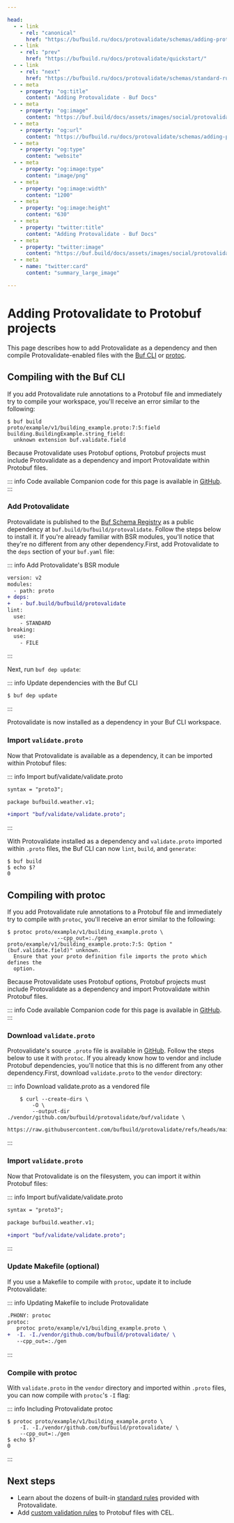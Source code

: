 ```yaml
---

head:
  - - link
    - rel: "canonical"
      href: "https://bufbuild.ru/docs/protovalidate/schemas/adding-protovalidate/"
  - - link
    - rel: "prev"
      href: "https://bufbuild.ru/docs/protovalidate/quickstart/"
  - - link
    - rel: "next"
      href: "https://bufbuild.ru/docs/protovalidate/schemas/standard-rules/"
  - - meta
    - property: "og:title"
      content: "Adding Protovalidate - Buf Docs"
  - - meta
    - property: "og:image"
      content: "https://buf.build/docs/assets/images/social/protovalidate/schemas/adding-protovalidate.png"
  - - meta
    - property: "og:url"
      content: "https://bufbuild.ru/docs/protovalidate/schemas/adding-protovalidate/"
  - - meta
    - property: "og:type"
      content: "website"
  - - meta
    - property: "og:image:type"
      content: "image/png"
  - - meta
    - property: "og:image:width"
      content: "1200"
  - - meta
    - property: "og:image:height"
      content: "630"
  - - meta
    - property: "twitter:title"
      content: "Adding Protovalidate - Buf Docs"
  - - meta
    - property: "twitter:image"
      content: "https://buf.build/docs/assets/images/social/protovalidate/schemas/adding-protovalidate.png"
  - - meta
    - name: "twitter:card"
      content: "summary_large_image"

---
```


# Adding Protovalidate to Protobuf projects

This page describes how to add Protovalidate as a dependency and then compile Protovalidate-enabled files with the [Buf CLI](../../../cli/) or [protoc](https://grpc.io/docs/protoc-installation/).

## Compiling with the Buf CLI

If you add Protovalidate rule annotations to a Protobuf file and immediately try to compile your workspace, you'll receive an error similar to the following:

```console
$ buf build
proto/example/v1/building_example.proto:7:5:field building.BuildingExample.string_field:
  unknown extension buf.validate.field
```

Because Protovalidate uses Protobuf options, Protobuf projects must include Protovalidate as a dependency and import Protovalidate within Protobuf files.

::: info Code available
Companion code for this page is available in [GitHub](https://github.com/bufbuild/buf-examples/tree/main/protovalidate/compiling-buf).
:::

### Add Protovalidate

Protovalidate is published to the [Buf Schema Registry](../../../bsr/) as a public dependency at `buf.build/bufbuild/protovalidate`. Follow the steps below to install it. If you're already familiar with BSR modules, you'll notice that they're no different from any other dependency.First, add Protovalidate to the `deps` section of your `buf.yaml` file:

::: info Add Protovalidate's BSR module

```diff
version: v2
modules:
  - path: proto
+ deps:
+   - buf.build/bufbuild/protovalidate
lint:
  use:
    - STANDARD
breaking:
  use:
    - FILE
```

:::

Next, run `buf dep update`:

::: info Update dependencies with the Buf CLI

```console
$ buf dep update
```

:::

Protovalidate is now installed as a dependency in your Buf CLI workspace.

### Import `validate.proto`

Now that Protovalidate is available as a dependency, it can be imported within Protobuf files:

::: info Import buf/validate/validate.proto

```diff
syntax = "proto3";

package bufbuild.weather.v1;

+import "buf/validate/validate.proto";
```

:::

With Protovalidate installed as a dependency and `validate.proto` imported within `.proto` files, the Buf CLI can now `lint`, `build`, and `generate`:

```console
$ buf build
$ echo $?
0
```

## Compiling with protoc

If you add Protovalidate rule annotations to a Protobuf file and immediately try to compile with `protoc`, you'll receive an error similar to the following:

```console
$ protoc proto/example/v1/building_example.proto \
                --cpp_out=:./gen
proto/example/v1/building_example.proto:7:5: Option "(buf.validate.field)" unknown.
  Ensure that your proto definition file imports the proto which defines the
  option.
```

Because Protovalidate uses Protobuf options, Protobuf projects must include Protovalidate as a dependency and import Protovalidate within Protobuf files.

::: info Code available
Companion code for this page is available in [GitHub](https://github.com/bufbuild/buf-examples/tree/main/protovalidate/compiling-protoc).
:::

### Download `validate.proto`

Protovalidate's source `.proto` file is available in [GitHub](https://github.com/bufbuild/protovalidate). Follow the steps below to use it with `protoc`. If you already know how to vendor and include Protobuf dependencies, you'll notice that this is no different from any other dependency.First, download `validate.proto` to the `vendor` directory:

::: info Download validate.proto as a vendored file

```shell
    $ curl --create-dirs \
        -O \
        --output-dir ./vendor/github.com/bufbuild/protovalidate/buf/validate \
        https://raw.githubusercontent.com/bufbuild/protovalidate/refs/heads/main/proto/protovalidate/buf/validate/validate.proto
```

:::

### Import `validate.proto`

Now that Protovalidate is on the filesystem, you can import it within Protobuf files:

::: info Import buf/validate/validate.proto

```diff
syntax = "proto3";

package bufbuild.weather.v1;

+import "buf/validate/validate.proto";
```

:::

### Update Makefile (optional)

If you use a Makefile to compile with `protoc`, update it to include Protovalidate:

::: info Updating Makefile to include Protovalidate

```diff
.PHONY: protoc
protoc:
   protoc proto/example/v1/building_example.proto \
+  -I. -I./vendor/github.com/bufbuild/protovalidate/ \
   --cpp_out=:./gen
```

:::

### Compile with protoc

With `validate.proto` in the `vendor` directory and imported within `.proto` files, you can now compile with `protoc`'s `-I` flag:

::: info Including Protovalidate protoc

```console
$ protoc proto/example/v1/building_example.proto \
    -I. -I./vendor/github.com/bufbuild/protovalidate/ \
    --cpp_out=:./gen
$ echo $?
0
```

:::

## Next steps

- Learn about the dozens of built-in [standard rules](../standard-rules/) provided with Protovalidate.
- Add [custom validation rules](../custom-rules/) to Protobuf files with CEL.
